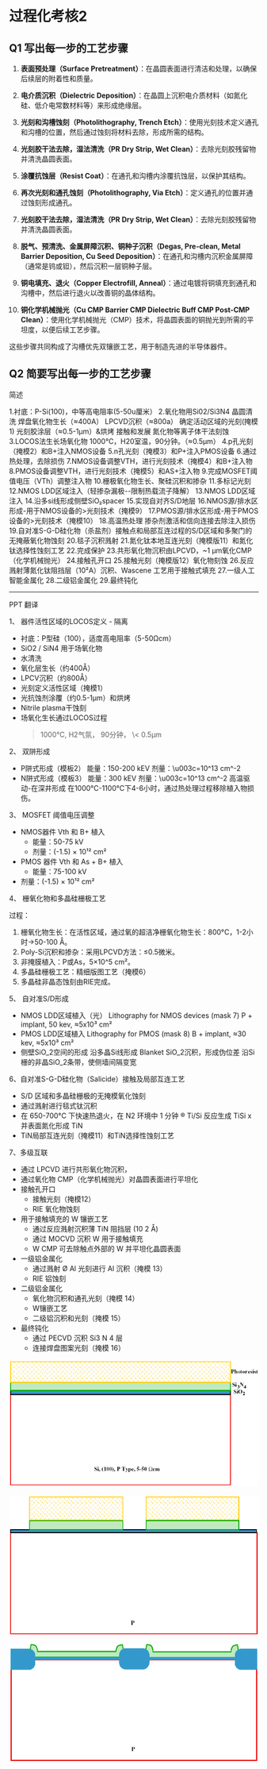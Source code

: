 # 过程化考核2

## Q1 写出每一步的工艺步骤

1. **表面预处理（Surface Pretreatment）**：在晶圆表面进行清洁和处理，以确保后续层的附着性和质量。

2. **电介质沉积（Dielectric Deposition）**：在晶圆上沉积电介质材料（如氮化硅、低介电常数材料等）来形成绝缘层。

3. **光刻和沟槽蚀刻（Photolithography, Trench Etch）**：使用光刻技术定义通孔和沟槽的位置，然后通过蚀刻将材料去除，形成所需的结构。

4. **光刻胶干法去除，湿法清洗（PR Dry Strip, Wet Clean）**：去除光刻胶残留物并清洗晶圆表面。

5. **涂覆抗蚀层（Resist Coat）**：在通孔和沟槽内涂覆抗蚀层，以保护其结构。

6. **再次光刻和通孔蚀刻（Photolithography, Via Etch）**：定义通孔的位置并通过蚀刻形成通孔。

7. **光刻胶干法去除，湿法清洗（PR Dry Strip, Wet Clean）**：去除光刻胶残留物并清洗晶圆表面。

8. **脱气、预清洗、金属屏障沉积、铜种子沉积（Degas, Pre-clean, Metal Barrier Deposition, Cu Seed Deposition）**：在通孔和沟槽内沉积金属屏障（通常是钨或钽），然后沉积一层铜种子层。

9. **铜电填充、退火（Copper Electrofill, Anneal）**：通过电镀将铜填充到通孔和沟槽中，然后进行退火以改善铜的晶体结构。

10. **铜化学机械抛光（Cu CMP Barrier CMP Dielectric Buff CMP Post-CMP Clean）**：使用化学机械抛光（CMP）技术，将晶圆表面的铜抛光到所需的平坦度，以便后续工艺步骤。

这些步骤共同构成了沟槽优先双镶嵌工艺，用于制造先进的半导体器件。

## Q2 简要写出每一步的工艺步骤

简述

1.衬底：P-Si(100)，中等高电阻率(5-50u厘米）
2.氧化物用Si02/Si3N4
晶圆清洗
焊盘氧化物生长（≈400A）
LPCVD沉积（≈800a）
确定活动区域的光刻(掩模1)
光刻胶涂层（≈0.5-1μm）&烘烤
接触和发展
氮化物等离子体干法刻蚀
3.LOCOS法生长场氧化物
1000℃，H20室温，90分钟。（≈0.5μm）
4.p孔光刻（掩模2）和B+注入NMOS设备
5.n孔光刻（掩模3）和P+注入PMOS设备
6.通过热处理，去除损伤
7.NMOS设备调整VTH，进行光刻技术（掩模4）和B+注入物
8.PMOS设备调整VTH，进行光刻技术（掩模5）和AS+注入物
9.完成MOSFET阈值电压（VTh）调整注入物
10.栅极氧化物生长、聚硅沉积和掺杂
11.多标记光刻
12.NMOS LDD区域注入（轻掺杂漏极--限制热载流子降解）
13.NMOS LDD区域注入
14.沿多si线形成侧壁SiO₂spacer
15.实现自对齐S/D地层
16.NMOS源/排水区形成-用于NMOS设备的>光刻技术（掩模9）
17.PMOS源/排水区形成-用于PMOS设备的>光刻技术（掩模10）
18.高温热处理 掺杂剂激活和信向连接去除注入损伤
19.自对准S-G-D硅化物（杀盐剂）接触点和局部互连过程的S/D区域和多聚门的无掩蔽氧化物蚀刻
20.毯子沉积溅射
21.氮化钛本地互连光刻（掩模版11）和氮化钛选择性蚀刻工艺
22.完成保护
23.共形氧化物沉积由LPCVD，~1 μm氧化CMP（化学机械抛光）
24.接触孔开口
25.接触光刻（掩模版12）氧化物刻蚀
26.反应溅射薄氮化钛阻挡层（10²A）沉积、Wascene 工艺用于接触式填充
27.一级人工智能金属化
28.二级铝金属化
29.最终钝化

---

PPT 翻译

1、 器件活性区域的LOCOS定义 - 隔离

* 衬底：P型硅（100），适度高电阻率（5-50Ωcm）
* SiO2 / SiN4 用于场氧化物
* 水清洗
* 氧化层生长（约400Å）
* LPCV沉积（约800Å）
* 光刻定义活性区域（掩模1）
* 光抗蚀剂涂覆（约0.5-1μm）和烘烤
* Nitrile plasma干蚀刻
* 场氧化生长通过LOCOS过程
     > 1000°C, H2气氛， 90分钟， \\< 0.5μm

2、 双阱形成

* P阱式形成（模板2）
   能量：150-200 kEV
   剂量：\u003c=10^13 cm^-2
* N阱式形成（模板3）
   能量：300 kEV
   剂量：\u003c=10^13 cm^-2
   高温驱动-在深井形成
   在1000°C-1100°C下4-6小时，通过热处理过程移除植入物损伤。

3、 MOSFET 阈值电压调整

* NMOS器件 Vth 和 B+ 植入
  * 能量：50-75 kV
  * 剂量：(-1.5) × 10¹² cm²
* PMOS 器件 Vth 和 As + B+ 植入
  * 能量：75-100 kV
* 剂量：(-1.5) × 10¹² cm²

4、 栅氧化物和多晶硅栅极工艺

过程：

1. 栅氧化物生长：在活性区域，通过氧的超洁净栅氧化物生长：800°C，1-2小时→50-100 Å。
2. Poly-Si沉积和掺杂：采用LPCVD方法：≤0.5微米。
3. 非掩膜植入：P或As，5×10^5 cm²。
4. 多晶硅栅极工艺：精细版图工艺（掩模6）
5. 多晶硅非晶态蚀刻由RIE完成。

5、 自对准S/D形成

* NMOS LDD区域植入（光）
    Lithography for NMOS devices (mask 7)
    P + implant, 50 kev, ≈5x10³ cm²
* PMOS LDD区域植入
    Lithography for PMOS (mask 8)
    B + implant, ≈30 kev, ≈5x10³ cm²
* 侧壁SiO_2空间的形成
    沿多晶Si线形成
    Blanket SiO_2沉积，形成伪位差
    沿Si栅的非晶SiO_2条带，使侧墙间隔变宽

6、自对准S-G-D硅化物（Salicide）接触及局部互连工艺

* S/D 区域和多晶硅栅极的无掩模氧化蚀刻
* 通过溅射进行毯式钛沉积
* 在 650-700°C 下快速热退火，在 N2 环境中 1 分钟 ® Ti/Si 反应生成 TiSi x 并表面氮化形成 TiN
* TiN局部互连光刻（掩模11）和TiN选择性蚀刻工艺

7、多级互联

* 通过 LPCVD 进行共形氧化物沉积，
* 通过氧化物 CMP（化学机械抛光）对晶圆表面进行平坦化
* 接触孔开口
  * 接触光刻（掩模12）
  * RIE 氧化物蚀刻
* 用于接触填充的 W 镶嵌工艺
  * 通过反应溅射沉积薄 TiN 阻挡层 (10 2 Å)
  * 通过 MOCVD 沉积 W 用于接触填充
  * W CMP 可去除触点外部的 W 并平坦化晶圆表面
* 一级铝金属化
  * 通过溅射 Ø Al 光刻进行 Al 沉积（掩模 13）
  * RIE 铝蚀刻
* 二级铝金属化
  * 氧化物沉积和通孔光刻（掩模 14）
  * W镶嵌工艺
  * 二级铝沉积和光刻（掩模 15）
* 最终钝化
  * 通过 PECVD 沉积 Si3 N 4 层
  * 连接焊盘图案光刻（掩模 16）

![alt text](images/image1.png)

![alt text](images/image2.png)

![alt text](images/image3.png)
